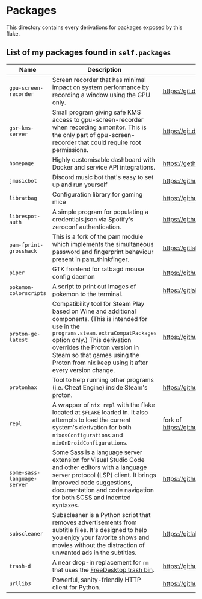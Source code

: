 # Packages

This directory contains every derivations for packages exposed by this flake.

## List of my packages found in `self.packages`

| Name | Description | Homepage |
| ---- | ----------- | -------- |
| `gpu-screen-recorder` | Screen recorder that has minimal impact on system performance by recording a window using the GPU only. | https://git.dec05eba.com/gpu-screen-recorder/about |
| `gsr-kms-server` | Small program giving safe KMS access to gpu-screen-recorder when recording a monitor. This is the only part of gpu-screen-recorder that could require root permissions. | https://git.dec05eba.com/gpu-screen-recorder/about |
| `homepage` | Highly customisable dashboard with Docker and service API integrations. | https://gethomepage.dev |
| `jmusicbot` | Discord music bot that's easy to set up and run yourself | https://github.com/jagrosh/MusicBot |
| `libratbag` | Configuration library for gaming mice | https://github.com/libratbag/libratbag |
| `librespot-auth` | A simple program for populating a credentials.json via Spotify's zeroconf authentication. | https://github.com/dspearson/librespot-auth |
| `pam-fprint-grosshack` | This is a fork of the pam module which implements the simultaneous password and fingerprint behaviour present in pam_thinkfinger. | https://gitlab.com/mishakmak/pam-fprint-grosshack |
| `piper` | GTK frontend for ratbagd mouse config daemon | https://github.com/libratbag/piper |
| `pokemon-colorscripts` | A script to print out images of pokemon to the terminal. | https://gitlab.com/phoneybadger/pokemon-colorscripts |
| `proton-ge-latest` | Compatibility tool for Steam Play based on Wine and additional components. (This is intended for use in the `programs.steam.extraCompatPackages` option only.) This derivation overrides the Proton version in Steam so that games using the Proton from nix keep using it after every version change. | https://github.com/GloriousEggroll/proton-ge-custom |
| `protonhax` | Tool to help running other programs (i.e. Cheat Engine) inside Steam's proton. | https://github.com/jcnils/protonhax |
| `repl` | A wrapper of `nix repl` with the flake located at `$FLAKE` loaded in. It also attempts to load the current system's derivation for both `nixosConfigurations` and `nixOnDroidConfigurations`. | fork of https://github.com/fufexan/dotfiles/blob/main/pkgs/repl/default.nix |
| `some-sass-language-server` | Some Sass is a language server extension for Visual Studio Code and other editors with a language server protocol (LSP) client. It brings improved code suggestions, documentation and code navigation for both SCSS and indented syntaxes. | https://github.com/wkillerud/some-sass |
| `subscleaner` | Subscleaner is a Python script that removes advertisements from subtitle files. It's designed to help you enjoy your favorite shows and movies without the distraction of unwanted ads in the subtitles. | https://gitlab.com/rogs/subscleaner |
| `trash-d` | A near drop-in replacement for `rm` that uses the [FreeDesktop trash bin](https://specifications.freedesktop.org/trash-spec/trashspec-latest.html). | https://github.com/rushsteve1/trash-d |
| `urllib3` | Powerful, sanity-friendly HTTP client for Python. | https://github.com/shazow/urllib3 |
